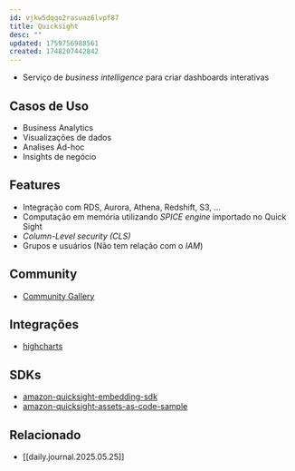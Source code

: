 ```yaml
---
id: vjkw5dqqo2rasuaz6lvpf87
title: Quicksight
desc: ""
updated: 1759756988561
created: 1748207442842
---
```


- Serviço de _business intelligence_ para criar dashboards interativas

## Casos de Uso

- Business Analytics
- Visualizações de dados
- Analises Ad-hoc
- Insights de negócio

## Features

- Integração com RDS, Aurora, Athena, Redshift, S3, ...
- Computação em memória utilizando _SPICE engine_ importado no Quick Sight
- _Column-Level security (CLS)_
- Grupos e usuários (Não tem relação com o _IAM_)

## Community

- [Community Gallery](https://community.amazonquicksight.com/c/gallery/44)

## Integrações

- [highcharts](https://aws.amazon.com/blogs/business-intelligence/create-custom-charts-in-amazon-quicksight-using-the-highcharts-visual/)

## SDKs

- [amazon-quicksight-embedding-sdk](https://github.com/awslabs/amazon-quicksight-embedding-sdk)
- [amazon-quicksight-assets-as-code-sample](https://github.com/aws-samples/amazon-quicksight-assets-as-code-sample)

## Relacionado

- [[daily.journal.2025.05.25]]
